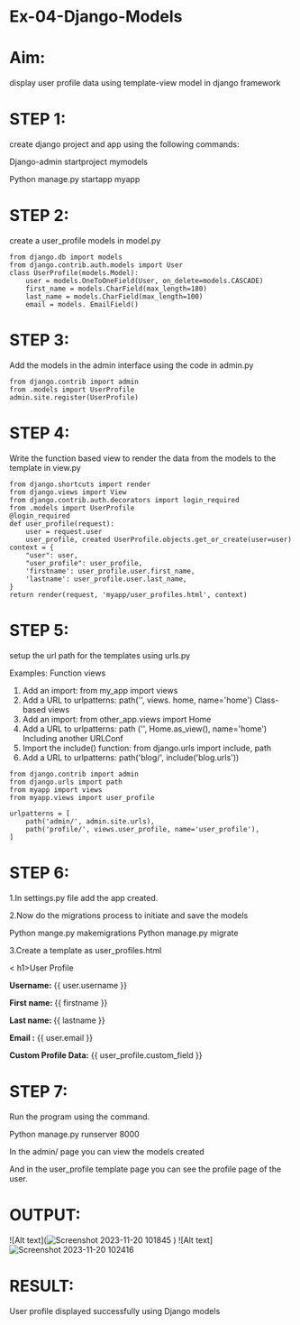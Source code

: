 # Ex-04-Django-Models

# Aim:
display user profile data using template-view model in django framework

# STEP 1:
create django project and app using the following commands:

Django-admin startproject mymodels

Python manage.py startapp myapp

# STEP 2:

create a user_profile models in model.py
``````
from django.db import models
from django.contrib.auth.models import User
class UserProfile(models.Model):
    user = models.OneToOneField(User, on_delete=models.CASCADE) 
    first_name = models.CharField(max_length=180)
    last_name = models.CharField(max_length=100)
    email = models. EmailField()
``````

# STEP 3:

Add the models in the admin interface using the code in admin.py
``````
from django.contrib import admin
from .models import UserProfile
admin.site.register(UserProfile)
``````

# STEP 4:

Write the function based view to render the data from the models to the template in view.py

```
from django.shortcuts import render
from django.views import View
from django.contrib.auth.decorators import login_required
from .models import UserProfile
@login_required
def user_profile(request):
    user = request.user
    user_profile, created UserProfile.objects.get_or_create(user=user)
context = {
    "user": user,
    "user_profile": user_profile,
    'firstname': user_profile.user.first_name,
    'lastname': user_profile.user.last_name,
}
return render(request, 'myapp/user_profiles.html', context)

```
# STEP 5:

setup the url path for the templates using urls.py


Examples:
Function views

1. Add an import: from my_app import views
2. Add a URL to urlpatterns: path('', views. home, name='home') Class-based views
3. Add an import: from other_app.views import Home
2. Add a URL to urlpatterns: path ('', Home.as_view(), name='home') Including another URLConf
4. Import the include() function: from django.urls import include, path
5. Add a URL to urlpatterns: path('blog/', include('blog.urls'))
``````
from django.contrib import admin
from django.urls import path
from myapp import views
from myapp.views import user_profile

urlpatterns = [
    path('admin/', admin.site.urls),
    path('profile/', views.user_profile, name='user_profile'),
]
``````

# STEP 6:

1.In settings.py file add the app created.

2.Now do the migrations process to initiate and save the models

Python mange.py makemigrations 
Python manage.py migrate

3.Create a template as user_profiles.html

<!DOCTYPE html>
<html>
<head>
    <title>User Profile</title>
</head>
<body>
<   h1>User Profile</h1>
    <p><strong>Username:</strong> {{ user.username }}</p> 
    <p><strong>First name: </strong> {{ firstname }}</p> 
    <p><strong>Last name: </strong> {{ lastname }}</p> 
    <p><strong>Email :</strong> {{ user.email }}</p>
    <p><strong>Custom Profile Data:</strong> {{ user_profile.custom_field }}</p>
</body>
</html>

# STEP 7:

Run the program using the command.

Python manage.py runserver 8000

In the admin/ page you can view the models created

And in the user_profile template page you can see the profile page of the user.

# OUTPUT:
![Alt text](![Screenshot 2023-11-20 101845](https://github.com/Yt8md/ODD2023-WT-Ex-04-Django-Models/assets/144443644/b9861124-0243-4794-a1b8-e9d75f9bcf74)
)
![Alt text]![Screenshot 2023-11-20 102416](https://github.com/Yt8md/ODD2023-WT-Ex-04-Django-Models/assets/144443644/5117974b-8466-4c54-80d1-be4e550ce40c)


# RESULT:

User profile displayed successfully using Django models




